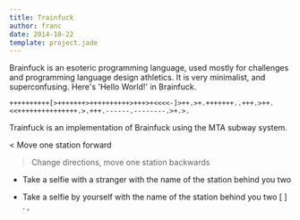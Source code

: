 ```yaml
---
title: Trainfuck
author: franc
date: 2014-10-22
template: project.jade
---
```


Brainfuck is an esoteric programming language, used mostly for challenges and programming language design athletics. It is very minimalist, and superconfusing. Here's 'Hello World!' in Brainfuck.

```
++++++++++[>+++++++>++++++++++>+++>+<<<<-]>++.>+.+++++++..+++.>++.<<+++++++++++++++.>.+++.------.--------.>+.>.
```

Trainfuck is an implementation of Brainfuck using the MTA subway system. 

<	Move one station forward
>	Change directions, move one station backwards
+	Take a selfie with a stranger with the name of the station behind you two
-	Take a selfie by yourself with the name of the station behind you two
[
]
.
,